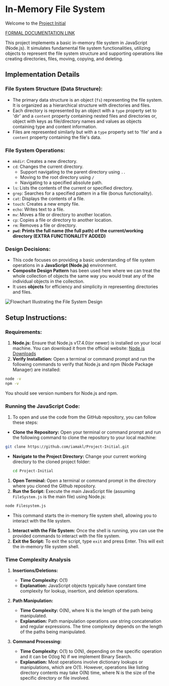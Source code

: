 # In-Memory File System

Welcome to the [Project Initial](https://github.com/iamakl/Project-Initial)</br>

[FORMAL DOCUMENTATION LINK](https://github.com/iamakl/Project-Initial)

This project implements a basic in-memory file system in JavaScript (Node.js). It simulates fundamental file system functionalities, utilizing objects to represent the file system structure and supporting operations like creating directories, files, moving, copying, and deleting.

## Implementation Details

### File System Structure (Data Structure):
- The primary data structure is an object (`fs`) representing the file system. It is organized as a hierarchical structure with directories and files.
- Each directory is represented by an object with a `type` property set to 'dir' and a `content` property containing nested files and directories or, object with keys as file/directory names and values as objects containing type and content information.
- Files are represented similarly but with a `type` property set to 'file' and a `content` property containing the file's data.

### File System Operations:
- `mkdir`: Creates a new directory.
- `cd`: Changes the current directory.
  - Support navigating to the parent directory using `..`
  - Moving to the root directory using `/`
  - Navigating to a specified absolute path.
- `ls`: Lists the contents of the current or specified directory.
- `grep`: Searches for a specified pattern in a file (bonus functionality).
- `cat`: Displays the contents of a file.
- `touch`: Creates a new empty file.
- `echo`: Writes text to a file.
- `mv`: Moves a file or directory to another location.
- `cp`: Copies a file or directory to another location.
- `rm`: Removes a file or directory.
- **`pwd`: Prints the full name (the full path) of the current/working directory (EXTRA FUNCTIONALITY ADDED)**

### Design Decisions:

- This code focuses on providing a basic understanding of file system operations in a **JavaScript (Node.js)** environment.
- **Composite Design Pattern** has been used here where we can treat the whole collection of objects the same way you would treat any of the individual objects in the collection.
- It uses **objects** for efficiency and simplicity in representing directories and files.

![Flowchart Illustrating the File System Design](https://miro.medium.com/v2/resize:fit:722/1*omT9rBM02S1Em3xx-caM4Q.png)

## Setup Instructions:

### Requirements:

1. **Node.js:**
Ensure that Node.js v17.4.0(or newer) is installed on your local machine. You can download it from the official website: [Node.js Downloads](https://nodejs.org/)
2. **Verify Installation:**
Open a terminal or command prompt and run the following commands to verify that Node.js and npm (Node Package Manager) are installed:

```bash
node -v
npm -v
```

You should see version numbers for Node.js and npm.

### Running the JavaScript Code:

1. To open and use the code from the GitHub repository, you can follow these steps:
- **Clone the Repository:**
Open your terminal or command prompt and run the following command to clone the repository to your local machine:

```bash
git clone https://github.com/iamakl/Project-Initial.git
```

- **Navigate to the Project Directory:**
Change your current working directory to the cloned project folder:
    
    ```bash
    cd Project-Initial
    ```
    
1. **Open Terminal:**
Open a terminal or command prompt in the directory where you cloned the Github repository.
2. **Run the Script:**
Execute the main JavaScript file (assuming `FileSystem.js` is the main file) using Node.js:

```bash
node Filesystem.js
```

- This command starts the in-memory file system shell, allowing you to interact with the file system.
1. **Interact with the File System:**
Once the shell is running, you can use the provided commands to interact with the file system.
2. **Exit the Script:**
To exit the script, type `exit` and press Enter. This will exit the in-memory file system shell.





### Time Complexity Analysis

1. **Insertions/Deletions:**
    - **Time Complexity:** O(1)
    - **Explanation:** JavaScript objects typically have constant time complexity for lookup, insertion, and deletion operations.

2. **Path Manipulation:**
    - **Time Complexity:** O(N), where N is the length of the path being manipulated.
    - **Explanation:** Path manipulation operations use string concatenation and regular expressions. The time complexity depends on the length of the paths being manipulated.

3. **Command Processing:**
    - **Time Complexity:** O(1) to O(N), depending on the specific operation and it can be O(log N) if we implement Binary Search.
    - **Explanation:** Most operations involve dictionary lookups or manipulations, which are O(1). However, operations like listing directory contents may take O(N) time, where N is the size of the specific directory or file involved.

